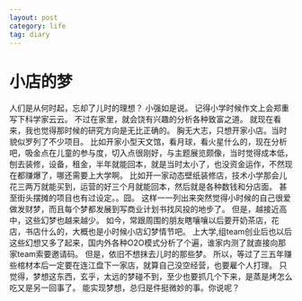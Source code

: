 ```yaml
---
layout: post
category: life
tag: diary
---
```


小店的梦
===

人们是从何时起，忘却了儿时的理想？
小强如是说。
记得小学时候作文上会郑重写下科学家云云。
不过在家里，就会饶有兴趣的分析各种致富之道。
就现在看来，我也觉得那时候的研究方向是无比正确的。
胸无大志，只想开家小店。当时貌似罗列了不少项目。
比如开家小型天文馆，看月球，看火星什么的，现在分析吧，吸金点在儿童的参与度，切入点很刚好，与主题展览颇像，当时觉得成本低，刨去装修，设备，租金，半年就能回本，就是当时太小了，也没资金运作，不然现在都赚爆了，哪还需要上大学啊。
比如开一家动态壁纸装修店，技术小学那会儿花三两万就能买到，运营的好三个月就能回本，然后就是各种数钱和分店面。
甚至街头摆摊的项目也有过设定。。囧。
这样一一列出来突然觉得小时候的自己很爱做发财梦，而且每个梦都发展到写商业计划书找风投的地步了。
但是，越接近高中，这些幻梦也越来越少。
如今，常跟周围的朋友瞎嚷嚷以后要开奶茶店，花店，书店什么的，大概也是小时候小店幻梦情节吧。
上大学,组team创业后也以后这些幻想又多了起来，国内外各种O2O模式分析了个遍，谁家内测了就直接向那家team索要邀请码。
但是，依旧不想抹去儿时的那些梦。
所以，等过了三五年赚些棺材本后一定要在连江盘下一家店，就算自己没空经营，也要雇个人打理。
只觉得，梦想这东西，玄乎，太远的梦碰不到，至少也要抓几个下来，是蒸是烤怎么吃又是另一回事了。
能实现梦想，总归是件挺微妙的事。你说呢？
